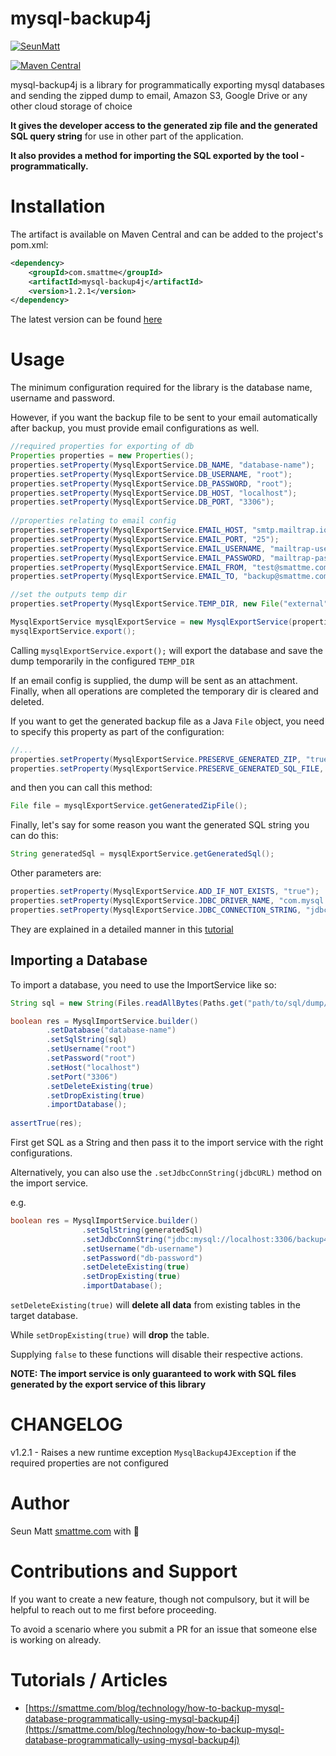 mysql-backup4j
==============

[![SeunMatt](https://circleci.com/gh/SeunMatt/request-validator.svg?style=svg)](https://github.com/SeunMatt/mysql-backup4j)

[![Maven Central](https://maven-badges.herokuapp.com/maven-central/com.smattme/mysql-backup4j/badge.svg)](https://maven-badges.herokuapp.com/maven-central/com.smattme/mysql-backup4j/badge.svg)

mysql-backup4j is a library for programmatically exporting mysql databases 
and sending the zipped dump to email, Amazon S3, Google Drive or any other cloud storage of choice

**It gives the developer access to the generated zip file and the generated SQL query string**
 for use in other part of the application. 

**It also provides a method for importing the SQL exported by the tool - programmatically.**

Installation
============
The artifact is available on Maven Central and can be added to the project's pom.xml:

```xml
<dependency>
    <groupId>com.smattme</groupId>
    <artifactId>mysql-backup4j</artifactId>
    <version>1.2.1</version>
</dependency>
```

The latest version can be found [here](http://search.maven.org/#search%7Cga%7C1%7Cg%3A%22com.smattme%22%20a%3A%22mysql-backup4j%22)

Usage
=====
The minimum configuration required for the library is the database name, username and password.

However, if you want the backup file to be sent to your email automatically after backup, you must 
provide email configurations as well.

```java
//required properties for exporting of db
Properties properties = new Properties();
properties.setProperty(MysqlExportService.DB_NAME, "database-name");
properties.setProperty(MysqlExportService.DB_USERNAME, "root");
properties.setProperty(MysqlExportService.DB_PASSWORD, "root");
properties.setProperty(MysqlExportService.DB_HOST, "localhost");
properties.setProperty(MysqlExportService.DB_PORT, "3306");
        
//properties relating to email config
properties.setProperty(MysqlExportService.EMAIL_HOST, "smtp.mailtrap.io");
properties.setProperty(MysqlExportService.EMAIL_PORT, "25");
properties.setProperty(MysqlExportService.EMAIL_USERNAME, "mailtrap-username");
properties.setProperty(MysqlExportService.EMAIL_PASSWORD, "mailtrap-password");
properties.setProperty(MysqlExportService.EMAIL_FROM, "test@smattme.com");
properties.setProperty(MysqlExportService.EMAIL_TO, "backup@smattme.com");

//set the outputs temp dir
properties.setProperty(MysqlExportService.TEMP_DIR, new File("external").getPath());

MysqlExportService mysqlExportService = new MysqlExportService(properties);
mysqlExportService.export();
```

Calling `mysqlExportService.export();` will export the database and save the dump temporarily in the configured `TEMP_DIR`

If an email config is supplied, the dump will be sent as an attachment. Finally, when all operations are completed the 
temporary dir is cleared and deleted.

If you want to get the generated backup file as a Java `File` object, you need to specify this property as part of the 
configuration:

```java
//...
properties.setProperty(MysqlExportService.PRESERVE_GENERATED_ZIP, "true");
properties.setProperty(MysqlExportService.PRESERVE_GENERATED_SQL_FILE, "true");
```

and then you can call this method:

```java
File file = mysqlExportService.getGeneratedZipFile();
```

Finally, let's say for some reason you want the generated SQL string you can do this:

```java
String generatedSql = mysqlExportService.getGeneratedSql();
```

Other parameters are:

```java
properties.setProperty(MysqlExportService.ADD_IF_NOT_EXISTS, "true");
properties.setProperty(MysqlExportService.JDBC_DRIVER_NAME, "com.mysql.cj.jdbc.Driver");
properties.setProperty(MysqlExportService.JDBC_CONNECTION_STRING, "jdbc:mysql://localhost:3306/database-name?useUnicode=true&useJDBCCompliantTimezoneShift=true&useLegacyDatetimeCode=false&serverTimezone=UTC&useSSL=false");
```

They are explained in a detailed manner in this [tutorial](https://smattme.com/blog/technology/how-to-backup-mysql-database-programmatically-using-mysql-backup4j)

Importing a Database
--------------------
To import a database, you need to use the ImportService like so:

```java
String sql = new String(Files.readAllBytes(Paths.get("path/to/sql/dump/file.sql")));

boolean res = MysqlImportService.builder()
        .setDatabase("database-name")
        .setSqlString(sql)
        .setUsername("root")
        .setPassword("root")
        .setHost("localhost")
        .setPort("3306")
        .setDeleteExisting(true)
        .setDropExisting(true)
        .importDatabase();
        
assertTrue(res);
```

First get SQL as a String and then pass it to the import service with the right configurations.

Alternatively, you can also use the `.setJdbcConnString(jdbcURL)` method on the import service.

e.g. 
```java
boolean res = MysqlImportService.builder()
                .setSqlString(generatedSql)
                .setJdbcConnString("jdbc:mysql://localhost:3306/backup4j_test?useUnicode=true&useJDBCCompliantTimezoneShift=true&useLegacyDatetimeCode=false&serverTimezone=UTC&useSSL=false")
                .setUsername("db-username")
                .setPassword("db-password")
                .setDeleteExisting(true)
                .setDropExisting(true)
                .importDatabase();
```

`setDeleteExisting(true)` will **delete all data** from existing tables in the target database. 

While `setDropExisting(true)` will **drop** the table. 

Supplying `false` to these functions will disable their respective actions.


**NOTE: The import service is only guaranteed to work with SQL files generated by the export service of this library**

CHANGELOG
=========
v1.2.1
    - Raises a new runtime exception `MysqlBackup4JException` if the required properties are not configured

Author
======
Seun Matt [smattme.com](https://smattme.com) with :green_heart:

Contributions and Support
=========================
If you want to create a new feature, though not compulsory, but it will be helpful to reach out to me first before proceeding.

To avoid a scenario where you submit a PR for an issue that someone else is working on already.


Tutorials / Articles
====================
- [https://smattme.com/blog/technology/how-to-backup-mysql-database-programmatically-using-mysql-backup4j](https://smattme.com/blog/technology/how-to-backup-mysql-database-programmatically-using-mysql-backup4j)